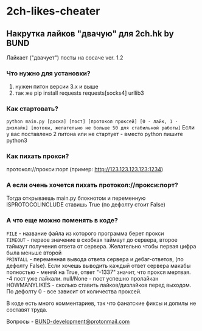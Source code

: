 # 2ch-likes-cheater
## Накрутка лайков "двачую" для 2ch.hk by BUND


Лайкает ("двачует") посты на сосаче
ver. 1.2
### Что нужно для установки?
1. нужен питон версии 3.x и выше
2. так же pip install requests requests[socks4] urllib3

### Как стартовать?  
`python main.py [доска] [пост] [протокол проксей] [0 - лайк, 1 - дизлайк] [потоки, желательно не больше 50 для стабильной работы]`
Если у вас поставлено 2 питона или не стартует - вместо python пишите python3

### Как пихать прокси?  
протокол://прокси:порт  (пример: http://123.123.123.123:1234)    

### А если очень хочется пихать протокол://прокси:порт?  
Тогда открываешь main.py блокнотом и переменную ISPROTOCOLINCLUDE ставишь True (по дефолту стоит False)    

### А что еще можно поменять в коде?  
`FILE` - название файла из которого программа берет прокси  
`TIMEOUT` - первое значение в скобках таймаут до сервера, второе таймаут получения ответа от сервера. Желательно чтобы первая цифра была меньше второй  
`PRINTALL` - переменная вывода ответа сервера и дебаг-ответов, (по дефолту False). Если хочешь выводить каждый ответ сервера макабы полностью - меняй на True, ответ "-1337" значит, что прокся мертвая. -4 пост уже лайкали. null/None - пост успешно пролайкан  
HOWMANYLIKES - сколько ставить лайков/дизлайков перед выходом. По дефолту 0 - все зависит от количества проксей.     

В коде есть много комментариев, так что фанатские фиксы и допилы не составят труда.

Вопросы - BUND-development@protonmail.com
